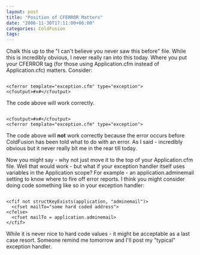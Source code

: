 ```yaml
---
layout: post
title: "Position of CFERROR Matters"
date: "2006-11-30T17:11:00+06:00"
categories: ColdFusion 
tags: 
---
```


Chalk this up to the "I can't believe you never saw this before" file. While this is incredibly obvious, I never really ran into this today. Where you put your CFERROR tag (for those using Application.cfm instead of Application.cfc) matters. Consider:

<code>
&lt;cferror template="exception.cfm" type="exception"&gt;
&lt;cfoutput&gt;#x#&lt;/cfoutput&gt;
</code>

The code above will work correctly.

<code>
&lt;cfoutput&gt;#x#&lt;/cfoutput&gt;
&lt;cferror template="exception.cfm" type="exception"&gt;
</code>

The code above will <b>not</b> work correctly because the error occurs before ColdFusion has been told what to do with an error. As I said - incredibly obvious but it never really bit me in the rear till today. 

Now you might say - why not just move it to the top of your Application.cfm file. Well that would work - but what if your exception handler itself uses variables in the Application scope? For example - an application.adminemail setting to know where to fire off error reports. I think you might consider doing code something like so in your exception handler:

<code>
&lt;cfif not structKeyExists(application, "adminemail")&gt;
  &lt;cfset mailTo="some hard coded address"&gt;
&lt;cfelse&gt;
  &lt;cfset mailTo = application.adminemail&gt;
&lt;/cfif&gt;
</code>

While it is never nice to hard code values - it might be acceptable as a last case resort. Someone remind me tomorrow and I'll post my "typical" exception handler.